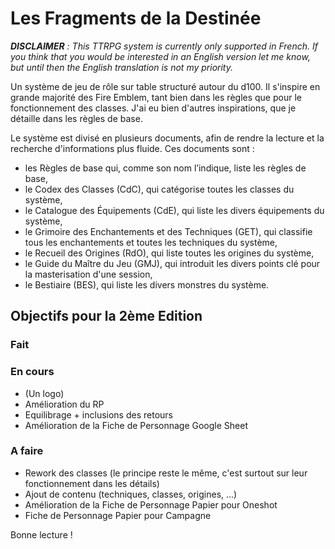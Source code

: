 # Les Fragments de la Destinée

***DISCLAIMER** : This TTRPG system is currently only supported in French. If you think that you would be interested in an English version let me know, but until then the English translation is not my priority.*

Un système de jeu de rôle sur table structuré autour du d100.
Il s'inspire en grande majorité des Fire Emblem, tant bien dans les règles que pour le fonctionnement des classes.
J'ai eu bien d'autres inspirations, que je détaille dans les règles de base.

Le système est divisé en plusieurs documents, afin de rendre la lecture et la recherche d'informations plus fluide. Ces documents sont :
- les Règles de base qui, comme son nom l’indique, liste les règles de base,
- le Codex des Classes (CdC), qui catégorise toutes les classes du système,
- le Catalogue des Équipements (CdE), qui liste les divers équipements du système,
- le Grimoire des Enchantements et des Techniques (GET), qui classifie tous les enchantements et toutes les techniques du système,
- le Recueil des Origines (RdO), qui liste toutes les origines du système,
- le Guide du Maître du Jeu (GMJ), qui introduit les divers points clé pour la masterisation d'une session,
- le Bestiaire (BES), qui liste les divers monstres du système.

## Objectifs pour la 2ème Edition

### Fait


### En cours 
- (Un logo)
- Amélioration du RP
- Equilibrage + inclusions des retours
- Amélioration de la Fiche de Personnage Google Sheet

### A faire
- Rework des classes (le principe reste le même, c'est surtout sur leur fonctionnement dans les détails)
- Ajout de contenu (techniques, classes, origines, ...)
- Amélioration de la Fiche de Personnage Papier pour Oneshot
- Fiche de Personnage Papier pour Campagne

Bonne lecture !

